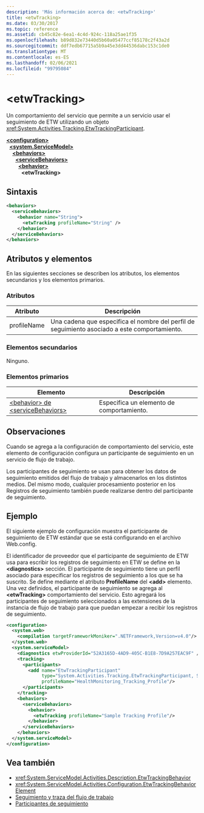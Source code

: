 ```yaml
---
description: 'Más información acerca de: <etwTracking>'
title: <etwTracking>
ms.date: 03/30/2017
ms.topic: reference
ms.assetid: cb45c82e-6ea1-4c4d-924c-118a25ae1f35
ms.openlocfilehash: b89d832e73440d5b60a05477ccf85178c2f43a2d
ms.sourcegitcommit: ddf7edb67715a5b9a45e3dd44536dabc153c1de0
ms.translationtype: MT
ms.contentlocale: es-ES
ms.lasthandoff: 02/06/2021
ms.locfileid: "99795084"
---
```

# \<etwTracking>

Un comportamiento del servicio que permite a un servicio usar el seguimiento de ETW utilizando un objeto <xref:System.Activities.Tracking.EtwTrackingParticipant>.  
  
[**\<configuration>**](../configuration-element.md)\
&nbsp;&nbsp;[**\<system.ServiceModel>**](system-servicemodel-of-workflow.md)\
&nbsp;&nbsp;&nbsp;&nbsp;[**\<behaviors>**](behaviors-of-workflow.md)\
&nbsp;&nbsp;&nbsp;&nbsp;&nbsp;&nbsp;[**\<serviceBehaviors>**](servicebehaviors-of-workflow.md)\
&nbsp;&nbsp;&nbsp;&nbsp;&nbsp;&nbsp;&nbsp;&nbsp;[**\<behavior>**](behavior-of-servicebehaviors-of-workflow.md)\
&nbsp;&nbsp;&nbsp;&nbsp;&nbsp;&nbsp;&nbsp;&nbsp;&nbsp;&nbsp;**\<etwTracking>**  
  
## <a name="syntax"></a>Sintaxis  
  
```xml  
<behaviors>
  <serviceBehaviors>
    <behavior name="String">
      <etwTracking profileName="String" />
    </behavior>
  </serviceBehaviors>
</behaviors>  
```  
  
## <a name="attributes-and-elements"></a>Atributos y elementos  

 En las siguientes secciones se describen los atributos, los elementos secundarios y los elementos primarios.  
  
### <a name="attributes"></a>Atributos  
  
|Atributo|Descripción|  
|---------------|-----------------|  
|profileName|Una cadena que especifica el nombre del perfil de seguimiento asociado a este comportamiento.|  
  
### <a name="child-elements"></a>Elementos secundarios  

 Ninguno.  
  
### <a name="parent-elements"></a>Elementos primarios  
  
|Elemento|Descripción|  
|-------------|-----------------|  
|[\<behavior> de \<serviceBehaviors>](behavior-of-servicebehaviors-of-workflow.md)|Especifica un elemento de comportamiento.|  
  
## <a name="remarks"></a>Observaciones  

 Cuando se agrega a la configuración de comportamiento del servicio, este elemento de configuración configura un participante de seguimiento en un servicio de flujo de trabajo.  
  
 Los participantes de seguimiento se usan para obtener los datos de seguimiento emitidos del flujo de trabajo y almacenarlos en los distintos medios. Del mismo modo, cualquier procesamiento posterior en los Registros de seguimiento también puede realizarse dentro del participante de seguimiento.  
  
## <a name="example"></a>Ejemplo  

 El siguiente ejemplo de configuración muestra el participante de seguimiento de ETW estándar que se está configurando en el archivo Web.config.  
  
 El identificador de proveedor que el participante de seguimiento de ETW usa para escribir los registros de seguimiento en ETW se define en la **\<diagnostics>** sección. El participante de seguimiento tiene un perfil asociado para especificar los registros de seguimiento a los que se ha suscrito. Se define mediante el atributo **ProfileName** del **\<add>** elemento. Una vez definidos, el participante de seguimiento se agrega al **\<etwTracking>** comportamiento del servicio. Esto agregará los participantes de seguimiento seleccionados a las extensiones de la instancia de flujo de trabajo para que puedan empezar a recibir los registros de seguimiento.  
  
```xml  
<configuration>
  <system.web>
    <compilation targetFrameworkMoniker=".NETFramework,Version=v4.0"/>
  </system.web>
  <system.serviceModel>
    <diagnostics etwProviderId="52A3165D-4AD9-405C-B1E8-7D9A257EAC9F" />
    <tracking>
      <participants>
        <add name="EtwTrackingParticipant"
             type="System.Activities.Tracking.EtwTrackingParticipant, System.Activities, Version=4.0.0.0, Culture=neutral, PublicKeyToken=31bf3856ad364e35"
             profileName="HealthMonitoring_Tracking_Profile"/>
      </participants>
    </tracking>
    <behaviors>
      <serviceBehaviors>
        <behavior>
          <etwTracking profileName="Sample Tracking Profile"/>  
        </behavior>
      </serviceBehaviors>
    </behaviors>
  </system.serviceModel>
</configuration>  
```  
  
## <a name="see-also"></a>Vea también

- <xref:System.ServiceModel.Activities.Description.EtwTrackingBehavior>
- <xref:System.ServiceModel.Activities.Configuration.EtwTrackingBehaviorElement>
- [Seguimiento y traza del flujo de trabajo](../../../windows-workflow-foundation/workflow-tracking-and-tracing.md)
- [Participantes de seguimiento](../../../windows-workflow-foundation/tracking-participants.md)
